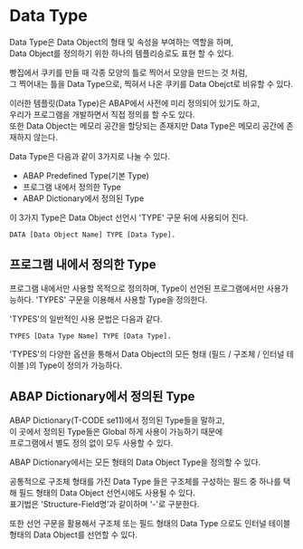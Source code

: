 # Data Type
Data Type은 Data Object의 형태 및 속성을 부여하는 역할을 하며, <br>
Data Object를 정의하기 위한 하나의 템플리승로도 표현 할 수 있다.

빵집에서 쿠키를 만들 때 각종 모양의 틀로 찍어서 모양을 만드는 것 처럼, <br>
그 찍어내는 틀을 Data Type으로, 찍혀서 나온 쿠키를 Data Obejct로 비유할 수 있다.

이러한 템플릿(Data Type)은 ABAP에서 사전에 미리 정의되어 있기도 하고, <br>
우리가 프로그램을 개발하면서 직접 정의를 할 수도 있다. <br>
또한 Data Object는 메모리 공간을 할당되는 존재지만 Data Type은 메모리 공간에 존재하지 않는다.

Data Type은 다음과 같이 3가지로 나눌 수 있다.
- ABAP Predefined Type(기본 Type)
- 프로그램 내에서 정의한 Type
- ABAP Dictionary에서 정의된 Type

이 3가지 Type은 Data Object 선언시 'TYPE' 구문 뒤에 사용되어 진다.
```ABAP
DATA [Data Object Name] TYPE [Data Type].
```

## 프로그램 내에서 정의한 Type
프로그램 내에서만 사용할 목적으로 정의하며, Type이 선언된 프로그램에서만 사용가능하다. 'TYPES' 구문을 이용해서 사용할 Type을 정의한다.

'TYPES'의 일반적인 사용 문법은 다음과 같다.
```ABAP
TYPES [Data Type Name] TYPE [Data Type].
```
'TYPES'의 다양한 옵션을 통해서 Data Object의 모든 형태 (필드 / 구조체 / 인터널 테이블 )의 Type이 정의가 가능하다.

## ABAP Dictionary에서 정의된 Type
ABAP Dictionary(T-CODE se11)에서 정의된 Type들을 말하고, <br>
이 곳에서 정의된 Type들은 Global 하게 사용이 가능하기 때문에 <br>
프로그램에서 별도 정의 없이 모두 사용할 수 있다.

ABAP Dictionary에서는 모든 형태의 Data Object Type을 정의할 수 있다.

공통적으로 구조체 형태를 가진 Data Type 들은 구조체를 구성하는 필드 중 하나를 택해 필드 형태의 Data Object 선언시에도 사용될 수 있다. <br>
표기법은 'Structure-Field명'과 같이하며 '-'로 구분한다.

또한 선언 구문을 활용해서 구조체 또는 필드 형태의 Data Type 으로도 인터널 테이블 형태의 Data Object를 선언할 수 있다.
